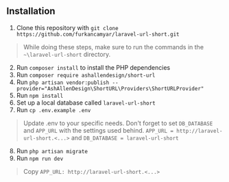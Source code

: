 ## Installation

1. Clone this repository with `git clone https://github.com/furkancamyar/laravel-url-short.git`

> While doing these steps, make sure to run the commands in the `~\laravel-url-short` directory.

2. Run `composer install` to install the PHP dependencies
3. Run `composer require ashallendesign/short-url`
4. Run `php artisan vendor:publish --provider="AshAllenDesign\ShortURL\Providers\ShortURLProvider"`
5. Run `npm install`
6. Set up a local database called `laravel-url-short`
7. Run `cp .env.example .env`

> Update .env to your specific needs. Don't forget to set `DB_DATABASE` and `APP_URL` with the settings used behind.
  `APP_URL = http://laravel-url-short.<...>` and `DB_DATABASE = laravel-url-short`

8. Run `php artisan migrate`
9. Run `npm run dev`

> Copy `APP_URL: http://laravel-url-short.<...>`

